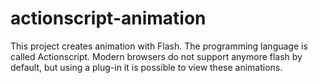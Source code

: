 # actionscript-animation
This project creates animation with Flash. The programming language is called Actionscript. Modern browsers do not support anymore flash by default, but using a plug-in it is possible to view these animations.
